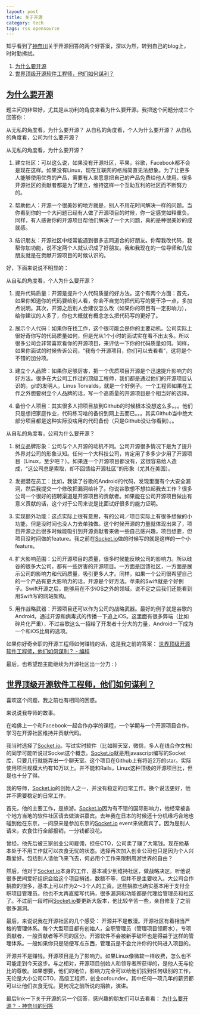 ```yaml
---
layout: post
title: 关于开源
category: tech
tags: rss opensource
---
```


知乎看到了[神奈川][作者]关于开源回答的两个好答案，深以为然，转到自己的blog上，时时勤拂拭。

1. [为什么要开源](#head1)
2. [世界顶级开源软件工程师，他们如何谋利？](#head2)

## [为什么要开源][标题1][](id:head1)

题主问的非常好，尤其是从功利的角度来看为什么要开源。我把这个问题分成三个回答你：

从无私的角度看，为什么要开源？
从自私的角度看，个人为什么要开源？
从自私的角度看，公司为什么要开源？



从无私的角度看，为什么要开源？
1. 建立社区：可以这么说，如果没有开源社区，苹果，谷歌，Facebook都不会是现在这样。如果没有Linux，现在互联网的格局简直无法想象。为了让更多人能够使用优秀的产品，需要有人来愿意把自己的产品免费给他人使用。很多开源社区的贡献者都是为了建立，维持这样一个互助互利的社区而不断努力的。

2. 帮助他人：开源一个很美妙的地方就是，别人不用花时间解决一样的问题。当你看到你的一个大问题已经有人做了开源项目的时候，你一定感觉如释重负。同样，有人感谢你的开源项目帮他们解决了一个大问题，真的是种很美妙的成就感。

3. 结识朋友：开源社区中经常能遇到很多志同道合的好朋友。你帮我改代码，我帮你加功能，说不定两个人就认识成了好朋友。我和我现在的一位导师和几位朋友就是在贡献开源项目的时候认识的。


好，下面来说说不明显的：

从自私的角度看，个人为什么要开源？
1. 提升代码质量：开源是提升个人代码质量的好方法。这个有两个方面：首先，如果你知道你的代码要给别人看，你会不自觉的把代码写的更干净一点，多加点说明。其次，开源之后别人会建议怎么改（如果你的项目有一定影响力），给你建议的人多了，你也大概就有概念怎么把代码写的更好了。

2. 展示个人代码：如果你在找工作，这个很可能会是你的主要动机。公司实际上很好奇你写的代码质量如何，但是光从1个小时的面试实在看不出太多。所以很多公司会非常喜欢看你的开源项目，来评估一下你的代码质量如何。同样，如果你面试的时候告诉公司，“我有个开源项目，你们可以去看看”，这将是个不错的加分项。

3. 建立个人品牌：如果你足够厉害，把一个优质项目开源是个迅速提升影响力的好方法。很多在大公司工作过的顶级工程师，我们都是通过他们的开源项目认识的。git的发明人，Linus Torvalds，就是一个好例子。一个工程师如果在工作之外想要树立个人品牌的话，写一个高质量的开源项目是个相当好的选择。

4. 备份个人项目：其实很多人把项目放到Github的时候根本没想这么多。。。他们只是想把家庭作业，代码练习啥的备份到网上去而已。。。其实Github当中绝大部分项目都是这种实际没啥用的代码备份（只是Github没让你看到）。。



从自私的角度看，公司为什么要开源？
1. 树立品牌形象：公司与个人开源的动机不同。公司开源很多情况下是为了提升外界对公司的形象认知。任何一个大科技公司，肯定用了多多少少用了开源项目（Linux，至少吧？）。如果连一个开源项目都没有，这很容易给人造成，“这公司总是索取，却不回馈给开源社区”的形象（尤其在美国）。

2. 发掘潜在员工：比如，我读了谷歌的Android的代码，发现里面有个大安全漏洞，然后我提交一个修改把漏洞给补了。你说谷歌想不想拉起我去工作？很多公司一个很好的招聘渠道是开源项目的贡献者。如果能在公司开源项目做出有意义贡献的话，这个对于公司来说是比面试好很多的能力证明。

3. 实现额外功能：这点实际上很有意思，有的公司／项目实际上有很多想做的小功能，但是没时间也没人力去单独做。这个时候开源的力量就体现出来了，项目开源之后很多时候能吸引到开源贡献者来做一些自己感兴趣，项目想要，但项目没时间做的feature。我之前在[Socket.io][Socket.io]做的时候写的就是这样的一个小feature。

4. 扩大影响范围：公司开源项目的质量，很多时候能反映公司的影响力。所以硅谷的很多大公司，都有一些厉害的开源项目。一方面是回馈社区，一方面是展示公司的影响力和代码质量，吸引更多人才。同样，如果一个公司很希望自己的一个产品有更大影响力的话，开源是个好方法。苹果的Swift就是个好例子。Swift开源之后，能够用在不少iOS之外的领域。说不定之后我们还能看到用Swift写的网站架构。

5. 用作战略武器：开源项目还可以作为公司的战略武器。最好的例子就是谷歌的Android。通过开源和病毒式的传播一下追上iOS。这里面有很多弊端（比如碎片化严重），不过谷歌这么一招给了开发者十分大的力量，Android一下成为一个和iOS比肩的选项。


如果你好奇全职的开源工程师如何赚钱的话，这是我之前的答案：
[世界顶级开源软件工程师，他们如何谋利？ - 编程][标题2]

最后，也希望题主能继续为开源社区出一分力 : )

## [世界顶级开源软件工程师，他们如何谋利？][标题2][](id:head2)

喜欢这个问题，我之前也有相同的困惑。

来说说我导师的故事。

在哈佛上一个和Facebook一起合作办学的课程，一个学期与一个开源项目合作，学习在开源社区维持并贡献代码。

我当时选择了[Socket.io][Socket.io]。写过实时软件（比如聊天室，微信，多人在线合作文档）的同学可能听说过Socket这个概念。[Socket.io][Socket.io]就是用javascript编写的Socket库，只要几行就能弄出一个聊天室。这个项目在Github上有将近2万的star。实际使用项目规模大约有10万以上。并不能和Rails，Linux这种顶级的开源项目比，但是也十分了得。

我的导师，[Socket.io][Socket.io]的创始人之一，并没有稳定的日常工作。换个说法更好，他并不需要稳定的日常工作。

首先，他的主要工作，是旅游。[Socket.io][Socket.io]因为有不错的国际影响力，他经常被各个地方当地的软件社区请去做演讲嘉宾。去年我在日本的时候还十分机缘巧合地也碰到他在东京，一问原来是参加东京的[Socket.io][Socket.io] event来做嘉宾了。因为是别人请来，衣食住行全部报销，一分钱都没花。

曾经，他先后被三家创业公司雇佣，担任CTO，公司卖了赚了大笔钱。现在他基本处于不用工作就可以衣食无忧的状态。选择再次加入创业公司也只是因为个人兴趣爱好。包括别人请他飞来飞去，何必用个工作来限制周游世界的自由？

然后，他对于[Socket.io][Socket.io]本身的工作，基本减少到维持社区，做战略决定。听他说很多民间爱好组织会给这个项目捐钱，数额不等，但并不是主要收入。大公司合作捐款的很多，基本上可以作为2～3个人的工资。这些捐款也确实基本用于支付全职项目管理员。他也不太再直接写代码，很多漏洞和功能都是代理给管理员和社区了。不过前一段时间[Socket.io][Socket.io]要更新大版本，他比较辛苦一些，亲自修复了之前很多漏洞。

最后，来说说我在开源社区的几个感受：
开源并不是散漫。开源社区有着相当严格的管理体系。每个大型项目都有创始人，全职管理员（管理项目领薪水），专项贡献者，一般贡献者等不同的区分。开源软件不会被新手破坏也是得益于这样的管理体系。一般如果你只是随便写点东西，管理员是不会允许你的代码进入项目的。

开源并不是赚钱。开源项目是为了影响力。如果Linux像微软一样收费，怎么也不可能走到今天这步。与之相对，开源项目创始人和领导者所获得的，是他人无与伦比的尊敬。如果想要，他们的地位，影响力完全可以给他们找到任何级别的工作，无论是大小公司CTO，高级工程师，创业cofounder。其中任何一项几年的薪资都可以让他们衣食无忧。更何况之前所说的捐款，演讲。

最后link一下关于开源的另一个回答，感兴趣的朋友们可以去看看：
[为什么要开源？ - 神奈川的回答][标题1]

[标题1]: http://zhi.hu/pbFV
[标题2]: http://zhi.hu/pbFP
[作者]: http://www.zhihu.com/people/kanagawa
[Socket.io]: http://Socket.io
